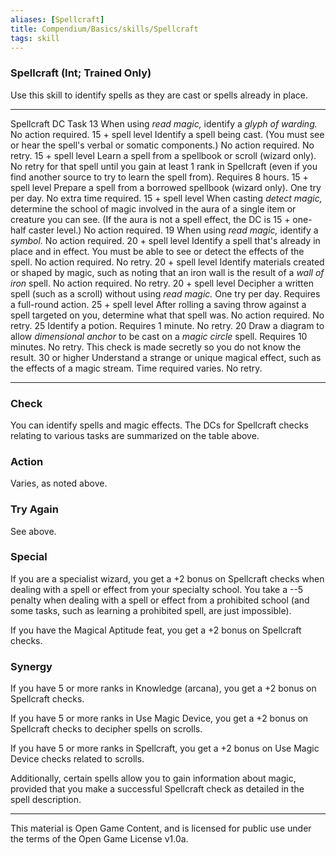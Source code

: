 ```yaml
---
aliases: [Spellcraft]
title: Compendium/Basics/skills/Spellcraft
tags: skill
---
```

### Spellcraft (Int; Trained Only)

Use this skill to identify spells as they are cast or spells already in
place.

  ------------------ --------------------------------------------------------------------------------------------------------------------------------------------------------------------------------------------------------------------------
  Spellcraft DC      Task
  13                 When using *read magic,* identify a *glyph of warding.* No action required.
  15 + spell level   Identify a spell being cast. (You must see or hear the spell's verbal or somatic components.) No action required. No retry.
  15 + spell level   Learn a spell from a spellbook or scroll (wizard only). No retry for that spell until you gain at least 1 rank in Spellcraft (even if you find another source to try to learn the spell from). Requires 8 hours.
  15 + spell level   Prepare a spell from a borrowed spellbook (wizard only). One try per day. No extra time required.
  15 + spell level   When casting *detect magic,* determine the school of magic involved in the aura of a single item or creature you can see. (If the aura is not a spell effect, the DC is 15 + one-half caster level.) No action required.
  19                 When using *read magic,* identify a *symbol.* No action required.
  20 + spell level   Identify a spell that's already in place and in effect. You must be able to see or detect the effects of the spell. No action required. No retry.
  20 + spell level   Identify materials created or shaped by magic, such as noting that an iron wall is the result of a *wall of iron* spell. No action required. No retry.
  20 + spell level   Decipher a written spell (such as a scroll) without using *read magic.* One try per day. Requires a full-round action.
  25 + spell level   After rolling a saving throw against a spell targeted on you, determine what that spell was. No action required. No retry.
  25                 Identify a potion. Requires 1 minute. No retry.
  20                 Draw a diagram to allow *dimensional anchor* to be cast on a *magic circle* spell. Requires 10 minutes. No retry. This check is made secretly so you do not know the result.
  30 or higher       Understand a strange or unique magical effect, such as the effects of a magic stream. Time required varies. No retry.
  ------------------ --------------------------------------------------------------------------------------------------------------------------------------------------------------------------------------------------------------------------

### Check
You can identify spells and magic effects. The DCs for
Spellcraft checks relating to various tasks are summarized on the table
above.

### Action
Varies, as noted above.

### Try Again
See above.

### Special
If you are a specialist wizard, you get a +2 bonus on
Spellcraft checks when dealing with a spell or effect from your
specialty school. You take a --5 penalty when dealing with a spell or
effect from a prohibited school (and some tasks, such as learning a
prohibited spell, are just impossible).

If you have the Magical Aptitude feat, you get a +2 bonus on Spellcraft
checks.

### Synergy
If you have 5 or more ranks in Knowledge (arcana), you get
a +2 bonus on Spellcraft checks.

If you have 5 or more ranks in Use Magic Device, you get a +2 bonus on
Spellcraft checks to decipher spells on scrolls.

If you have 5 or more ranks in Spellcraft, you get a +2 bonus on Use
Magic Device checks related to scrolls.

Additionally, certain spells allow you to gain information about magic,
provided that you make a successful Spellcraft check as detailed in the
spell description.

---

This material is Open Game Content, and is licensed for public use under
the terms of the Open Game License v1.0a.
